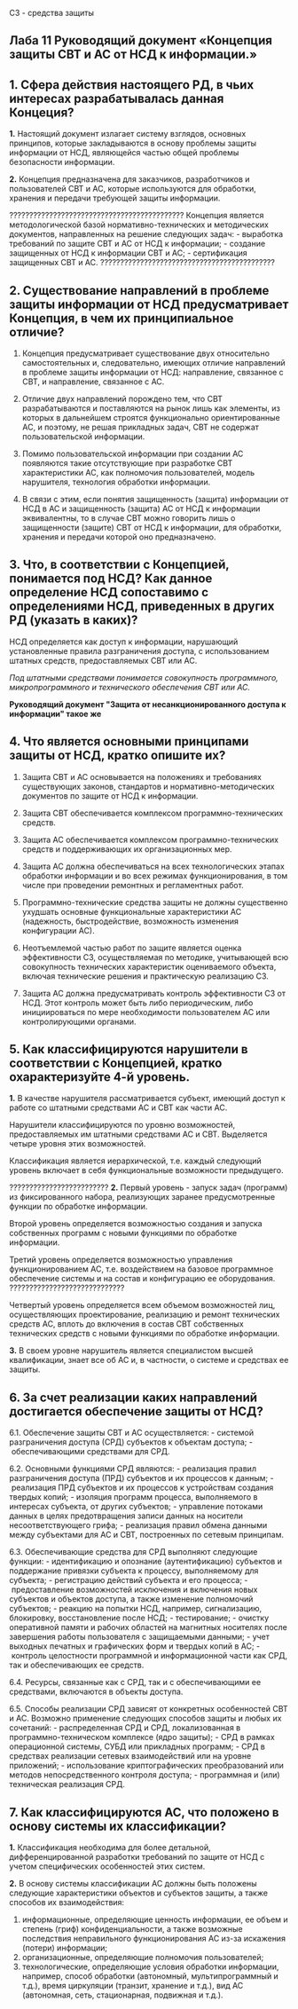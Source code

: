 
СЗ - средства защиты
## Лаба 11 Руководящий документ «Концепция защиты СВТ и АС от НСД к информации.»
## 1. Сфера действия настоящего РД, в чьих интересах разрабатывалась данная Концеция?

**1.** Настоящий документ излагает систему взглядов, основных принципов, которые закладываются в основу проблемы защиты информации от НСД, являющейся частью общей проблемы безопасности информации.

**2.** Концепция предназначена для заказчиков, разработчиков и пользователей СВТ и АС, которые используются для обработки, хранения и передачи требующей защиты информации.

????????????????????????????????????????????
Концепция является методологической базой нормативно-технических и методических документов, направленных на решение следующих задач:
- выработка требований по защите СВТ и АС от НСД к информации;
- создание защищенных от НСД к информации СВТ и АС;
- сертификация защищенных СВТ и АС.
????????????????????????????????????????????

## 2. Существование направлений в проблеме защиты информации от НСД предусматривает Концепция, в чем их принципиальное отличие?

1. Концепция предусматривает существование двух относительно самостоятельных и, следовательно, имеющих отличие направлений в проблеме защиты информации от НСД: направление, связанное с СВТ, и направление, связанное с АС.

2. Отличие двух направлений порождено тем, что СВТ разрабатываются и поставляются на рынок лишь как элементы, из которых в дальнейшем строятся функционально ориентированные АС, и поэтому, не решая прикладных задач, СВТ не содержат пользовательской информации.

3. Помимо пользовательской информации при создании АС появляются такие отсутствующие при разработке СВТ характеристики АС, как полномочия пользователей, модель нарушителя, технология обработки информации.

4. В связи с этим, если понятия защищенность (защита) информации от НСД в АС и защищенность (защита) АС от НСД к информации эквивалентны, то в случае СВТ можно говорить лишь о защищенности (защите) СВТ от НСД к информации, для обработки, хранения и передачи которой оно предназначено.

## 3. Что, в соответствии с Концепцией, понимается под НСД? Как данное определение НСД сопоставимо с определениями НСД, приведенных в других РД (указать в каких)?

НСД определяется как доступ к информации, нарушающий установленные правила разграничения доступа, с использованием штатных средств, предоставляемых СВТ или АС.

_Под штатными средствами понимается совокупность программного, микропрограммного и технического обеспечения СВТ или АС._

**Руководящий документ "Защита от несанкционированного доступа к информации" такое же**

## 4. Что является основными принципами защиты от НСД, кратко опишите их?

1. Защита СВТ и АС основывается на положениях и требованиях существующих законов, стандартов и нормативно-методических документов по защите от НСД к информации.
   
2. Защита СВТ обеспечивается комплексом программно-технических средств.
   
3. Защита АС обеспечивается комплексом программно-технических средств и поддерживающих их организационных мер.
   
4. Защита АС должна обеспечиваться на всех технологических этапах обработки информации и во всех режимах функционирования, в том числе при проведении ремонтных и регламентных работ.
   
5. Программно-технические средства защиты не должны существенно ухудшать основные функциональные характеристики АС (надежность, быстродействие, возможность изменения конфигурации АС).
   
6. Неотъемлемой частью работ по защите является оценка эффективности СЗ, осуществляемая по методике, учитывающей всю совокупность технических характеристик оцениваемого объекта, включая технические решения и практическую реализацию СЗ.
   
7. Защита АС должна предусматривать контроль эффективности СЗ от НСД. Этот контроль может быть либо периодическим, либо инициироваться по мере необходимости пользователем АС или контролирующими органами.

## 5. Как классифицируются нарушители в соответствии с Концепцией, кратко охарактеризуйте 4-й уровень.

**1.** В качестве нарушителя рассматривается субъект, имеющий доступ к работе со штатными средствами АС и СВТ как части АС.

Нарушители классифицируются по уровню возможностей, предоставляемых им штатными средствами АС и СВТ. Выделяется четыре уровня этих возможностей.

Классификация является иерархической, т.е. каждый следующий уровень включает в себя функциональные возможности предыдущего.

?????????????????????????
**2.** Первый уровень - запуск задач (программ) из фиксированного набора, реализующих заранее предусмотренные функции по обработке информации.

Второй уровень определяется возможностью создания и запуска собственных программ с новыми функциями по обработке информации.

Третий уровень определяется возможностью управления функционированием АС, т.е. воздействием на базовое программное обеспечение системы и на состав и конфигурацию ее оборудования.
?????????????????????????????


Четвертый уровень определяется всем объемом возможностей лиц, осуществляющих проектирование, реализацию и ремонт технических средств АС, вплоть до включения в состав СВТ собственных технических средств с новыми функциями по обработке информации.

**3.** В своем уровне нарушитель является специалистом высшей квалификации, знает все об АС и, в частности, о системе и средствах ее защиты.

## 6. За счет реализации каких направлений достигается обеспечение защиты от НСД?

6.1. Обеспечение защиты СВТ и АС осуществляется:
- системой разграничения доступа (СРД) субъектов к объектам доступа;
- обеспечивающими средствами для СРД.

6.2. Основными функциями СРД являются:
- реализация правил разграничения доступа (ПРД) субъектов и их процессов к данным;
- реализация ПРД субъектов и их процессов к устройствам создания твердых копий;
- изоляция программ процесса, выполняемого в интересах субъекта, от других субъектов;
- управление потоками данных в целях предотвращения записи данных на носители несоответствующего грифа;
- реализация правил обмена данными между субъектами для АС и СВТ, построенных по сетевым принципам.

6.3. Обеспечивающие средства для СРД выполняют следующие функции:
- идентификацию и опознание (аутентификацию) субъектов и поддержание привязки субъекта к процессу, выполняемому для субъекта;
- регистрацию действий субъекта и его процесса;
- предоставление возможностей исключения и включения новых субъектов и объектов доступа, а также изменение полномочий субъектов;
- реакцию на попытки НСД, например, сигнализацию, блокировку, восстановление после НСД;
- тестирование;
- очистку оперативной памяти и рабочих областей на магнитных носителях после завершения работы пользователя с защищаемыми данными;
- учет выходных печатных и графических форм и твердых копий в АС;
- контроль целостности программной и информационной части как СРД, так и обеспечивающих ее средств.

6.4. Ресурсы, связанные как с СРД, так и с обеспечивающими ее средствами, включаются в объекты доступа.

6.5. Способы реализации СРД зависят от конкретных особенностей СВТ и АС. Возможно применение следующих способов защиты и любых их сочетаний:
- распределенная СРД и СРД, локализованная в программно-техническом комплексе (ядро защиты);
- СРД в рамках операционной системы, СУБД или прикладных программ;
- СРД в средствах реализации сетевых взаимодействий или на уровне приложений;
- использование криптографических преобразований или методов непосредственного контроля доступа;
- программная и (или) техническая реализация СРД.

## 7. Как классифицируются АС, что положено в основу системы их классификации?

**1.** Классификация необходима для более детальной, дифференцированной разработки требований по защите от НСД с учетом специфических особенностей этих систем.

**2.** В основу системы классификации АС должны быть положены следующие характеристики объектов и субъектов защиты, а также способов их взаимодействия:
1. информационные, определяющие ценность информации, ее объем и степень (гриф) конфиденциальности, а также возможные последствия неправильного функционирования АС из-за искажения (потери) информации;
2. организационные, определяющие полномочия пользователей;
3. технологические, определяющие условия обработки информации, например, способ обработки (автономный, мультипрограммный и т.д.), время циркуляции (транзит, хранение и т.д.), вид АС (автономная, сеть, стационарная, подвижная и т.д.).